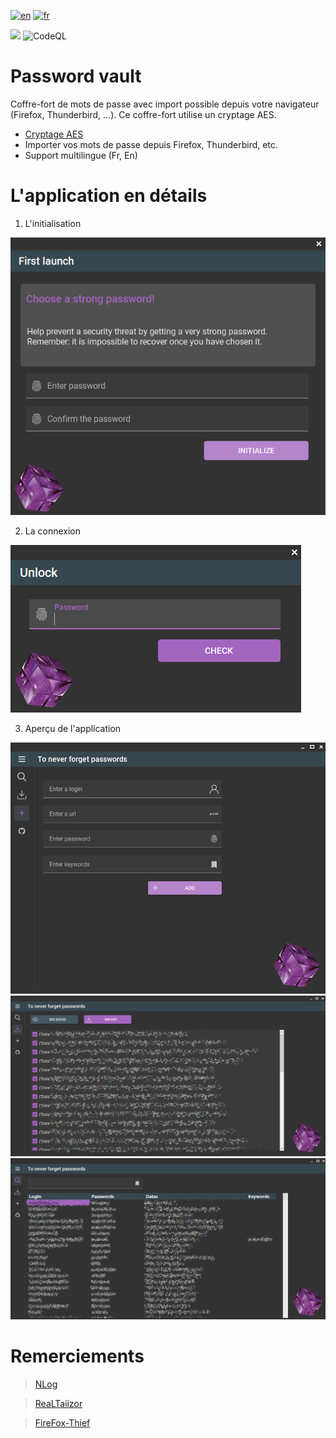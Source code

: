 [![en](https://img.shields.io/badge/lang-en-red.svg)](https://github.com/DevElkami/PasswordVault/blob/master/README.md)
[![fr](https://img.shields.io/badge/lang-fr-blue.svg)](https://github.com/DevElkami/PasswordVault/blob/master/README.fr-fr.md)

![](https://github.com/DevElkami/PasswordVault/actions/workflows/workflow.yml/badge.svg?branch=master)
![CodeQL](https://github.com/DevElkami/MesConges/actions/workflows/codeql.yml/badge.svg)

# Password vault
Coffre-fort de mots de passe avec import possible depuis votre navigateur (Firefox, Thunderbird, ...). Ce coffre-fort utilise un cryptage AES.

* [Cryptage AES](https://fr.wikipedia.org/wiki/Advanced_Encryption_Standard)
* Importer vos mots de passe depuis Firefox, Thunderbird, etc.
* Support multilingue (Fr, En)

# L'application en détails

1. L'initialisation

![](https://github.com/DevElkami/PasswordVault/blob/master/vault.png)

2. La connexion

![](https://github.com/DevElkami/PasswordVault/blob/master/vault-pwd.png)

3. Aperçu de l'application

![](https://github.com/DevElkami/PasswordVault/blob/master/vault-add.png)
![](https://github.com/DevElkami/PasswordVault/blob/master/vault-import.png)
![](https://github.com/DevElkami/PasswordVault/blob/master/vault-main.png)



# Remerciements

> [NLog](https://github.com/NLog)

> [ReaLTaiizor](https://github.com/Taiizor/ReaLTaiizor)

> [FireFox-Thief](https://github.com/LimerBoy/FireFox-Thief)
